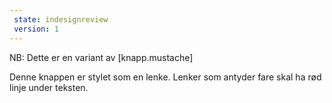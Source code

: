 ```yaml
---
 state: indesignreview
 version: 1
---
```

NB: Dette er en variant av [knapp.mustache]

Denne knappen er stylet som en lenke. Lenker som antyder fare skal ha rød linje under teksten.
